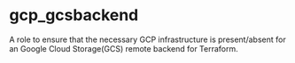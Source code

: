 # gcp_gcsbackend

A role to ensure that the necessary GCP infrastructure is present/absent for an Google Cloud Storage(GCS) remote backend for Terraform.